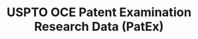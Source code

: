 ---
layout: default
bigquery: https://console.cloud.google.com/bigquery?p=patents-public-data&d=uspto_oce_pair&page=dataset
citation: 'Graham, S. Marco, A., and Miller, A. (2015). “The USPTO Patent Examination
  Research Dataset: A Window on the Process of Patent Examination.”'
contributors: Graham, S. Marco, A., Miller, A.
cost: None
description: The latest version of PatEx (referred to below as the 2020 release) contains
  detailed information on nearly 11.9 million publicly-viewable provisional and non-provisional
  patent applications to the USPTO and over 4.6 million Patent Cooperation Treaty
  (PCT) applications. It is based on data that OCE downloaded from the Patent Examination
  Data System (PEDS) in April, 2021. The PEDS data are sourced from Public PAIR. The
  first time that OCE used PEDS as the basis of PatEx was for the 2019 release. We
  took the PEDS data and organized it into the familiar PatEx data files, which are
  based on the organization of the Public PAIR portal. The data files include information
  on each application’s characteristics, prosecution history, continuation history,
  claims of foreign priority, patent term adjustment history, publication history,
  and correspondence address information.
documentation: 'For the 2019 and later releases, new technical documentation is available
  https://www.uspto.gov/sites/default/files/documents/PatEx-2019-Technical-Doc.pdf


  A document describing the 2014-2017 data sets is available and can be cited as:
  Graham, Stuart J.H. and Marco, Alan C. and Miller, Richard, The USPTO Patent Examination
  Research Dataset: A Window on the Process of Patent Examination (November 30, 2015).
  Available at SSRN: https://ssrn.com/abstract=2702637.'
last_edit: Mon, 04 Apr 2022 19:06:22 GMT
location: https://www.uspto.gov/ip-policy/economic-research/research-datasets/patent-examination-research-dataset-public-pair
maintained_by: EconomicsData@uspto.gov
related_publications: https://ssrn.com/abstract=29956744, https://ssrn.com/abstract=2702637
schema_fields: '[''disposal_type'', ''wipo_pub_number'', ''child_filing_date'', ''earliest_pgpub_date'',
  ''foreign_parent_date'', ''examiner_id'', ''recorded_date'', ''invention_title'',
  ''abandon_date'', ''event_code'', ''parent_country'', ''wipo_pub_date'', ''parent_application_number'',
  ''parent_filing_date'', ''examiner_art_unit'', ''status_description'', ''inventor_country_code'',
  ''application_number'', ''customer_number'', ''correspondence_street_line_1'', ''inventor_rank'',
  ''file_location_date'', ''inventor_region_code'', ''appl_status_code'', ''inventor_country_name'',
  ''continuation_type'', ''correspondence_postal_code'', ''application_type'', ''child_application_number'',
  ''atty_docket_number'', ''appl_status_date'', ''inventor_name_middle'', ''file_location'',
  ''correspondence_country_name'', ''sequence_number'', ''earliest_pgpub_number'',
  ''correspondence_name_line_1'', ''correspondence_name_line_2'', ''uspc_class'',
  ''correspondence_region_name'', ''foreign_parent_id'', ''small_entity_indicator'',
  ''invention_subject_matter'', ''examiner_name_last'', ''event_description'', ''inventor_address_type'',
  ''patent_number'', ''inventor_name_first'', ''examiner_name_middle'', ''correspondence_country_code'',
  ''examiner_name_first'', ''filing_date'', ''aia_first_to_file'', ''correspondence_street_line_2'',
  ''application_number_pair'', ''uspc_subclass'', ''status_code'', ''correspondence_region_code'',
  ''confirm_number'', ''patent_issue_date'', ''correspondence_city'', ''inventor_name_last'',
  ''parent_country_code'']'
shortname: patex
tags:
- patents
- legal
- history
terms_of_use: 'USPTO’s online databases are not designed or intended to be a source
  for bulk downloads of USPTO data when accessed through the website’s interfaces.
  Individuals, companies, IP addresses, or blocks of IP addresses who, in effect,
  deny or decrease service by generating unusually high numbers of database accesses
  (searches, pages, or hits), whether generated manually or in an automated fashion,
  may be denied access to USPTO servers without notice.


  Bulk data products may be separately obtained from the USPTO, either for free or
  at the cost of dissemination. For details, see information on Electronic Bulk Data
  Products: https://www.uspto.gov/learning-and-resources/electronic-bulk-data-products'
title: USPTO OCE Patent Examination Research Data (PatEx)
uuid: 4342caa7-23af-420c-b2f6-6088f133df6a
---